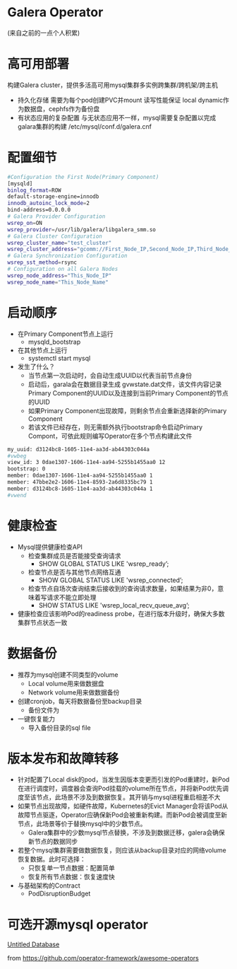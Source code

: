 # Galera Operator

(来自之前的一点个人积累)

# 高可用部署

构建Galera cluster，提供多活高可用mysql集群多实例跨集群/跨机架/跨主机

- 持久化存储
需要为每个pod创建PVC并mount
读写性能保证
local dynamic作为数据盘，cephfs作为备份盘
- 有状态应用的复杂配置
与无状态应用不一样，mysql需要复杂配置以完成galara集群的构建 /etc/mysql/conf.d/galera.cnf

# 配置细节

```bash
#Configuration the First Node(Primary Component)
[mysqld]
binlog_format=ROW
default-storage-engine=innodb
innodb_autoinc_lock_mode=2
bind-address=0.0.0.0
# Galera Provider Configuration
wsrep_on=ON
wsrep_provider=/usr/lib/galera/libgalera_smm.so
# Galera Cluster Configuration
wsrep_cluster_name="test_cluster"
wsrep_cluster_address="gcomm://First_Node_IP,Second_Node_IP,Third_Node_IP"
# Galera Synchronization Configuration
wsrep_sst_method=rsync
# Configuration on all Galera Nodes
wsrep_node_address="This_Node_IP"
wsrep_node_name="This_Node_Name"
```

# 启动顺序

- 在Primary Component节点上运行
    - mysqld_bootstrap
- 在其他节点上运行
    - systemctl start mysql
- 发生了什么？
    - 当节点第一次启动时，会自动生成UUID以代表当前节点身份
    - 启动后，garala会在数据目录生成 gvwstate.dat文件，该文件内容记录Primary Component的UUID以及连接到当前Primary Component的节点的UUID
    - 如果Primary Component出现故障，则剩余节点会重新选择新的Primary Component
    - 若该文件已经存在，则无需额外执行bootstrap命令启动Primary Compont，可依此规则编写Operator在多个节点构建此文件

```bash
my_uuid: d3124bc8-1605-11e4-aa3d-ab44303c044a
#vwbeg
view_id: 3 0dae1307-1606-11e4-aa94-5255b1455aa0 12
bootstrap: 0
member: 0dae1307-1606-11e4-aa94-5255b1455aa0 1
member: 47bbe2e2-1606-11e4-8593-2a6d8335bc79 1
member: d3124bc8-1605-11e4-aa3d-ab44303c044a 1
#vwend
```

# 健康检查

- Mysql提供健康检查API
    - 检查集群成员是否能接受查询请求
        - SHOW GLOBAL STATUS LIKE 'wsrep_ready’;
    - 检查节点是否与其他节点网络互通
        - SHOW GLOBAL STATUS LIKE 'wsrep_connected’;
    - 检查节点自场次查询结束后接收到的查询请求数量，如果结果为非0，意味着写请求不能立即处理
        - SHOW STATUS LIKE 'wsrep_local_recv_queue_avg’;
- 健康检查应该影响Pod的readiness probe，在进行版本升级时，确保大多数集群节点状态一致

# 数据备份

- 推荐为mysql创建不同类型的volume
    - Local volume用来做数据盘
    - Network volume用来做数据备份
- 创建cronjob，每天将数据备份至backup目录
    - 备份文件为
- 一键恢复能力
    - 导入备份目录的sql file

# 版本发布和故障转移

- 针对配置了Local disk的pod，当发生因版本变更而引发的Pod重建时，新Pod在进行调度时，调度器会查询Pod挂载的volume所在节点，并将新Pod优先调度至该节点，此场景不涉及到数据恢复。其开销与mysql进程重启相差不大
- 如果节点出现故障，如硬件故障，Kubernetes的Evict Manager会将该Pod从故障节点驱逐，Operator应确保新Pod会被重新构建。而新Pod会被调度至新节点，此场景等价于替换mysql中的少数节点。
    - Galera集群中的少数mysql节点替换，不涉及到数据迁移，galera会确保新节点的数据同步
- 若整个mysql集群需要做数据恢复，则应该从backup目录对应的网络volume恢复数据。此时可选择：
    - 只恢复单一节点数据：配置简单
    - 恢复所有节点数据：恢复速度快
- 与基础架构的Contract
    - PodDisruptionBudget

# 可选开源mysql operator

[Untitled Database](https://www.notion.so/1af756911f0c43b8a5d0b7d17230e695?pvs=21)

from https://github.com/operator-framework/awesome-operators